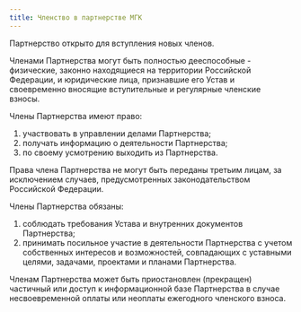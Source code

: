 ```yaml
---
title: Членство в партнерстве МГК
---
```


Партнерство открыто для вступления новых членов. 

Членами Партнерства могут быть полностью дееспособные - физические, законно находящиеся на территории Российской Федерации, и юридические лица, признавшие его Устав и своевременно вносящие вступительные и регулярные членские взносы.

Члены Партнерства имеют право:

1. участвовать в управлении делами Партнерства;
2. получать информацию о деятельности Партнерства;
3. по своему усмотрению выходить из Партнерства.

Права члена Партнерства не могут быть переданы третьим лицам, за исключением случаев, предусмотренных законодательством Российской Федерации.

Члены Партнерства обязаны:

1. соблюдать требования Устава и внутренних документов Партнерства;
2. принимать посильное участие в деятельности Партнерства с учетом собственных интересов и возможностей, совпадающих с уставными целями, задачами, проектами и планами Партнерства.

Членам Партнерства может быть приостановлен (прекращен) частичный или доступ к информационной базе Партнерства в случае несвоевременной оплаты или неоплаты ежегодного членского взноса.